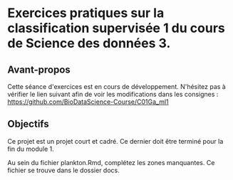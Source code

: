 # Exercices pratiques sur la classification supervisée 1 du cours de Science des données 3.

## Avant-propos
Cette séance d'exercices est en cours de développement. N'hésitez pas à vérifier le lien suivant afin de voir les modifications dans les consignes : https://github.com/BioDataScience-Course/C01Ga_ml1

## Objectifs

Ce projet est un projet court et cadré. Ce dernier doit être terminé pour la fin du module 1.

Au sein du fichier plankton.Rmd, complétez les zones manquantes. Ce fichier se trouve dans le dossier docs.
